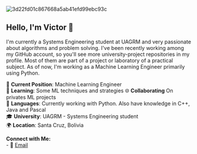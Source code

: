 ![3d22fd01c867668a5ab41efd99ebc93c](https://github.com/Victoroide/Victoroide/assets/111157887/b6a95abb-96e7-48a3-9f8c-f48531f0e8be)
<h2 align="left">Hello, I'm Victor 👋</h2>

I'm currently a Systems Engineering student at UAGRM and very passionate about algorithms and problem solving. I've been recently working among my GitHub account, so you'll see more university-project repositories in my profile. Most of them are part of a project or laboratory of a practical subject. As of now, I'm working as a Machine Learning Engineer primarily using Python.

🔭 **Current Position**: Machine Learning Engineer  
🌱 **Learning**: Some ML techniques and strategies 
🌐 **Collaborating** On privates ML projects  
💬 **Languages**: Currently working with Python. Also have knowledge in C++, Java and Pascal  
🎓 **University**: UAGRM - Systems Engineering student  
🌍 **Location**: Santa Cruz, Bolivia  

<p align="left">
  <b>Connect with Me:</b><br>
  - 📧 <a href="mailto:cvictorhugo39@gmail.com">Email</a>
</p>
